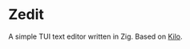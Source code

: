 # Zedit

A simple TUI text editor written in Zig. Based on [Kilo](https://viewsourcecode.org/snaptoken/kilo/).
